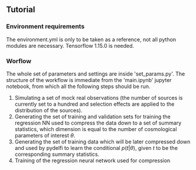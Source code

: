 ## Tutorial

### Environment requirements

The environment.yml is only to be taken as a reference, not all python modules are necessary. Tensorflow 1.15.0 is needed.

### Worflow

The whole set of parameters and settings are inside 'set_params.py'. The structure of the workflow is immediate from the 'main.ipynb' jupyter notebook, from which all the following steps should be run.

1) Simulating a set of mock real observations (the number of sources is currently set to a hundred and selection effects are applied to the distribution of the sources).
2) Generating the set of training and validation sets for training the regression NN used to compress the data down to a set of summary statistics, which dimension is equal to the number of cosmological parameters of interest $\theta$.
3) Generating the set of training data which will be later compressed down and used by pydelfi to learn the conditional $p(t|\theta)$, given $t$ to be the corresponding summary statistics.
4) Training of the regression neural network used for compression
